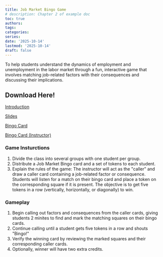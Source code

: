 ```yaml
---
title: Job Market Bingo Game
# description: Chapter 2 of example doc
toc: true
authors:
tags:
categories:
series:
date: '2025-10-14'
lastmod: '2025-10-14'
draft: false
---
```


To help students understand the dynamics of employment and unemployment in the labor market through
a fun, interactive game that involves matching job-related factors with their consequences and discussing
their implications.

<!--more-->

## Download Here!
[Introduction](https://KerrLyu.github.io/pdf/game2_intro.pdf) 

[Slides](https://KerrLyu.github.io/pdf/game2_slides.pdf) 

[Bingo Card](https://KerrLyu.github.io/pdf/game2_bingo_card.pdf)

[Bingo Card (Instructor)](https://KerrLyu.github.io/pdf/game2_bingo_card_instructor.pdf)

### Game Insturctions


1. Divide the class into several groups with one student per group.
2. Distribute a Job Market Bingo card and a set of tokens to each student.
3. Explain the rules of the game: The instructor will act as the "caller" and draw a caller card containing a
job-related factor or consequence. Students will listen for a match on their bingo card and place a token
on the corresponding square if it is present. The objective is to get five tokens in a row (vertically,
horizontally, or diagonally) to win.

### Gameplay

1. Begin calling out factors and consequences from the caller cards, giving students 2 minites to find and
mark the matching squares on their bingo cards.
2. Continue calling until a student gets five tokens in a row and shouts "Bingo!"
3. Verify the winning card by reviewing the marked squares and their corresponding caller cards.
4. Optionally, winner will have two extra credits.